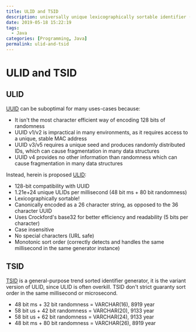 ```yaml
---
title: ULID and TSID
description: universally unique lexicographically sortable identifier (ULID), trend sorted identifier generator (TSID)
date: 2019-05-18 15:22:19
tags:
  - Java
categories: [Programming, Java]
permalink: ulid-and-tsid
---
```


# ULID and TSID

## ULID

[UUID](https://tools.ietf.org/html/rfc4122) can be suboptimal for many uses-cases because:

- It isn't the most character efficient way of encoding 128 bits of randomness
- UUID v1/v2 is impractical in many environments, as it requires access to a unique, stable MAC address
- UUID v3/v5 requires a unique seed and produces randomly distributed IDs, which can cause fragmentation in many data structures
- UUID v4 provides no other information than randomness which can cause fragmentation in many data structures

Instead, herein is proposed [ULID](https://github.com/alizain/ulid):

- 128-bit compatibility with UUID
- 1.21e+24 unique ULIDs per millisecond (48 bit ms + 80 bit randomness)
- Lexicographically sortable!
- Canonically encoded as a 26 character string, as opposed to the 36 character UUID
- Uses Crockford's base32 for better efficiency and readability (5 bits per character)
- Case insensitive
- No special characters (URL safe)
- Monotonic sort order (correctly detects and handles the same millisecond in the same generator instance)

## TSID

[TSID](https://github.com/songdongsheng/tsid) is a general-purpose trend sorted identifier generator, it is the variant version of ULID, since ULID is often overkill. TSID don't strict guaranty sort order in the same millisecond or microsecond.

- 48 bit ms + 32 bit randomness = VARCHAR(16), 8919 year
- 58 bit us + 42 bit randomness = VARCHAR(20), 9133 year
- 58 bit us + 62 bit randomness = VARCHAR(24), 9133 year
- 48 bit ms + 80 bit randomness = VARCHAR(26), 8919 year
